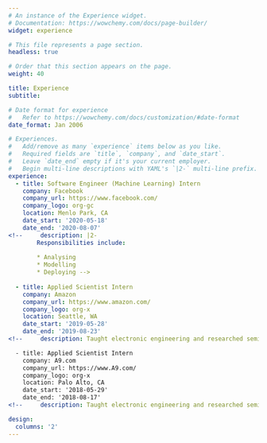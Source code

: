 ```yaml
---
# An instance of the Experience widget.
# Documentation: https://wowchemy.com/docs/page-builder/
widget: experience

# This file represents a page section.
headless: true

# Order that this section appears on the page.
weight: 40

title: Experience
subtitle:

# Date format for experience
#   Refer to https://wowchemy.com/docs/customization/#date-format
date_format: Jan 2006

# Experiences.
#   Add/remove as many `experience` items below as you like.
#   Required fields are `title`, `company`, and `date_start`.
#   Leave `date_end` empty if it's your current employer.
#   Begin multi-line descriptions with YAML's `|2-` multi-line prefix.
experience:
  - title: Software Engineer (Machine Learning) Intern
    company: Facebook
    company_url: https://www.facebook.com/
    company_logo: org-gc
    location: Menlo Park, CA
    date_start: '2020-05-18'
    date_end: '2020-08-07'
<!--     description: |2-
        Responsibilities include:
        
        * Analysing
        * Modelling
        * Deploying -->
        
  - title: Applied Scientist Intern
    company: Amazon
    company_url: https://www.amazon.com/
    company_logo: org-x
    location: Seattle, WA
    date_start: '2019-05-28'
    date_end: '2019-08-23'
<!--     description: Taught electronic engineering and researched semiconductor physics. -->

  - title: Applied Scientist Intern
    company: A9.com
    company_url: https://www.A9.com/
    company_logo: org-x
    location: Palo Alto, CA
    date_start: '2018-05-29'
    date_end: '2018-08-17'
<!--     description: Taught electronic engineering and researched semiconductor physics. -->

design:
  columns: '2'
---
```

